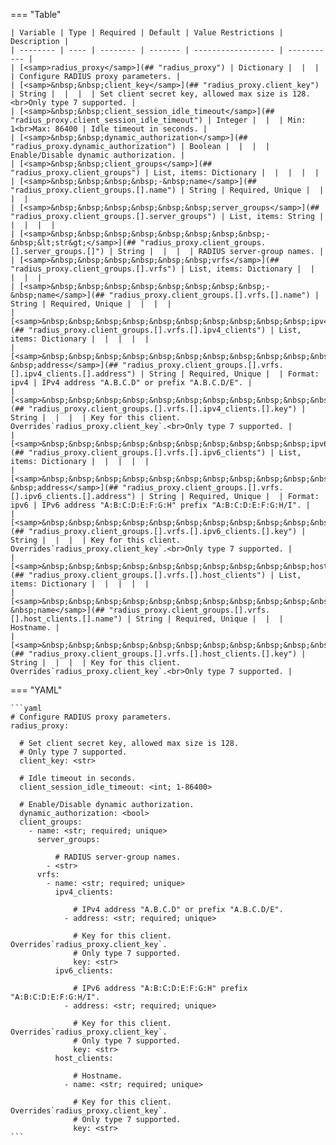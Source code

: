 <!--
  ~ Copyright (c) 2025 Arista Networks, Inc.
  ~ Use of this source code is governed by the Apache License 2.0
  ~ that can be found in the LICENSE file.
  -->
=== "Table"

    | Variable | Type | Required | Default | Value Restrictions | Description |
    | -------- | ---- | -------- | ------- | ------------------ | ----------- |
    | [<samp>radius_proxy</samp>](## "radius_proxy") | Dictionary |  |  |  | Configure RADIUS proxy parameters. |
    | [<samp>&nbsp;&nbsp;client_key</samp>](## "radius_proxy.client_key") | String |  |  |  | Set client secret key, allowed max size is 128.<br>Only type 7 supported. |
    | [<samp>&nbsp;&nbsp;client_session_idle_timeout</samp>](## "radius_proxy.client_session_idle_timeout") | Integer |  |  | Min: 1<br>Max: 86400 | Idle timeout in seconds. |
    | [<samp>&nbsp;&nbsp;dynamic_authorization</samp>](## "radius_proxy.dynamic_authorization") | Boolean |  |  |  | Enable/Disable dynamic authorization. |
    | [<samp>&nbsp;&nbsp;client_groups</samp>](## "radius_proxy.client_groups") | List, items: Dictionary |  |  |  |  |
    | [<samp>&nbsp;&nbsp;&nbsp;&nbsp;-&nbsp;name</samp>](## "radius_proxy.client_groups.[].name") | String | Required, Unique |  |  |  |
    | [<samp>&nbsp;&nbsp;&nbsp;&nbsp;&nbsp;&nbsp;server_groups</samp>](## "radius_proxy.client_groups.[].server_groups") | List, items: String |  |  |  |  |
    | [<samp>&nbsp;&nbsp;&nbsp;&nbsp;&nbsp;&nbsp;&nbsp;&nbsp;-&nbsp;&lt;str&gt;</samp>](## "radius_proxy.client_groups.[].server_groups.[]") | String |  |  |  | RADIUS server-group names. |
    | [<samp>&nbsp;&nbsp;&nbsp;&nbsp;&nbsp;&nbsp;vrfs</samp>](## "radius_proxy.client_groups.[].vrfs") | List, items: Dictionary |  |  |  |  |
    | [<samp>&nbsp;&nbsp;&nbsp;&nbsp;&nbsp;&nbsp;&nbsp;&nbsp;-&nbsp;name</samp>](## "radius_proxy.client_groups.[].vrfs.[].name") | String | Required, Unique |  |  |  |
    | [<samp>&nbsp;&nbsp;&nbsp;&nbsp;&nbsp;&nbsp;&nbsp;&nbsp;&nbsp;&nbsp;ipv4_clients</samp>](## "radius_proxy.client_groups.[].vrfs.[].ipv4_clients") | List, items: Dictionary |  |  |  |  |
    | [<samp>&nbsp;&nbsp;&nbsp;&nbsp;&nbsp;&nbsp;&nbsp;&nbsp;&nbsp;&nbsp;&nbsp;&nbsp;-&nbsp;address</samp>](## "radius_proxy.client_groups.[].vrfs.[].ipv4_clients.[].address") | String | Required, Unique |  | Format: ipv4 | IPv4 address "A.B.C.D" or prefix "A.B.C.D/E". |
    | [<samp>&nbsp;&nbsp;&nbsp;&nbsp;&nbsp;&nbsp;&nbsp;&nbsp;&nbsp;&nbsp;&nbsp;&nbsp;&nbsp;&nbsp;key</samp>](## "radius_proxy.client_groups.[].vrfs.[].ipv4_clients.[].key") | String |  |  |  | Key for this client. Overrides`radius_proxy.client_key`.<br>Only type 7 supported. |
    | [<samp>&nbsp;&nbsp;&nbsp;&nbsp;&nbsp;&nbsp;&nbsp;&nbsp;&nbsp;&nbsp;ipv6_clients</samp>](## "radius_proxy.client_groups.[].vrfs.[].ipv6_clients") | List, items: Dictionary |  |  |  |  |
    | [<samp>&nbsp;&nbsp;&nbsp;&nbsp;&nbsp;&nbsp;&nbsp;&nbsp;&nbsp;&nbsp;&nbsp;&nbsp;-&nbsp;address</samp>](## "radius_proxy.client_groups.[].vrfs.[].ipv6_clients.[].address") | String | Required, Unique |  | Format: ipv6 | IPv6 address "A:B:C:D:E:F:G:H" prefix "A:B:C:D:E:F:G:H/I". |
    | [<samp>&nbsp;&nbsp;&nbsp;&nbsp;&nbsp;&nbsp;&nbsp;&nbsp;&nbsp;&nbsp;&nbsp;&nbsp;&nbsp;&nbsp;key</samp>](## "radius_proxy.client_groups.[].vrfs.[].ipv6_clients.[].key") | String |  |  |  | Key for this client. Overrides`radius_proxy.client_key`.<br>Only type 7 supported. |
    | [<samp>&nbsp;&nbsp;&nbsp;&nbsp;&nbsp;&nbsp;&nbsp;&nbsp;&nbsp;&nbsp;host_clients</samp>](## "radius_proxy.client_groups.[].vrfs.[].host_clients") | List, items: Dictionary |  |  |  |  |
    | [<samp>&nbsp;&nbsp;&nbsp;&nbsp;&nbsp;&nbsp;&nbsp;&nbsp;&nbsp;&nbsp;&nbsp;&nbsp;-&nbsp;name</samp>](## "radius_proxy.client_groups.[].vrfs.[].host_clients.[].name") | String | Required, Unique |  |  | Hostname. |
    | [<samp>&nbsp;&nbsp;&nbsp;&nbsp;&nbsp;&nbsp;&nbsp;&nbsp;&nbsp;&nbsp;&nbsp;&nbsp;&nbsp;&nbsp;key</samp>](## "radius_proxy.client_groups.[].vrfs.[].host_clients.[].key") | String |  |  |  | Key for this client. Overrides`radius_proxy.client_key`.<br>Only type 7 supported. |

=== "YAML"

    ```yaml
    # Configure RADIUS proxy parameters.
    radius_proxy:

      # Set client secret key, allowed max size is 128.
      # Only type 7 supported.
      client_key: <str>

      # Idle timeout in seconds.
      client_session_idle_timeout: <int; 1-86400>

      # Enable/Disable dynamic authorization.
      dynamic_authorization: <bool>
      client_groups:
        - name: <str; required; unique>
          server_groups:

              # RADIUS server-group names.
            - <str>
          vrfs:
            - name: <str; required; unique>
              ipv4_clients:

                  # IPv4 address "A.B.C.D" or prefix "A.B.C.D/E".
                - address: <str; required; unique>

                  # Key for this client. Overrides`radius_proxy.client_key`.
                  # Only type 7 supported.
                  key: <str>
              ipv6_clients:

                  # IPv6 address "A:B:C:D:E:F:G:H" prefix "A:B:C:D:E:F:G:H/I".
                - address: <str; required; unique>

                  # Key for this client. Overrides`radius_proxy.client_key`.
                  # Only type 7 supported.
                  key: <str>
              host_clients:

                  # Hostname.
                - name: <str; required; unique>

                  # Key for this client. Overrides`radius_proxy.client_key`.
                  # Only type 7 supported.
                  key: <str>
    ```
